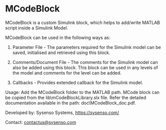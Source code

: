 # MCodeBlock
 MCodeBlock is a custom Simulink block, which helps to add/write MATLAB script inside a Simulink Model. 


MCodeBlock can be used in the following ways as:

1. Parameter File - The parameters required for the Simulink model can be saved, initialised and retrieved using this block.

2. Comments/Document File - The comments for the Simulink model can also be added using this block. This block can be used in any levels of the model and comments for the level can be added.

3. Callbacks - Provides extended callback for the Simulink model.

Usage:
Add the MCodeBlock folder to the MATLAB path.
MCode block can be copied from the lib\mCodeBlockLibrary.slx file.
Refer the detailed documentation available in the path: doc\MCodeBlock_doc.pdf.

Developed by: Sysenso Systems, <https://sysenso.com/>

Contact: contactus@sysenso.com
